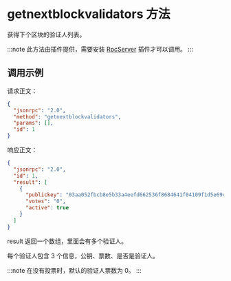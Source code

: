 # getnextblockvalidators 方法

  获得下个区块的验证人列表。

:::note
 此方法由插件提供，需要安装 [RpcServer](https://github.com/neo-project/neo-modules/releases) 插件才可以调用。
:::

## 调用示例

请求正文：

```json
{
  "jsonrpc": "2.0",
  "method": "getnextblockvalidators",
  "params": [],
  "id": 1
}
```

响应正文：

```json
{
  "jsonrpc": "2.0",
  "id": 1,
  "result": [
    {
      "publickey": "03aa052fbcb8e5b33a4eefd662536f8684641f04109f1d5e69cdda6f084890286a",
      "votes": "0",
      "active": true
    }
  ]
}
```

result 返回一个数组，里面会有多个验证人。

每个验证人包含 3 个信息，公钥、票数、是否是验证人。

:::note
在没有投票时，默认的验证人票数为 0。
:::